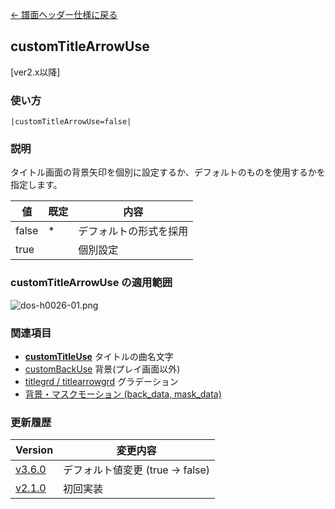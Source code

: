 [← 譜面ヘッダー仕様に戻る](dos_header.html)
## customTitleArrowUse
[ver2.x以降]

### 使い方
```
|customTitleArrowUse=false|
```
### 説明
タイトル画面の背景矢印を個別に設定するか、デフォルトのものを使用するかを指定します。  

|値|既定|内容|
|----|----|----|
|false|*|デフォルトの形式を採用|
|true||個別設定|

### customTitleArrowUse の適用範囲
![dos-h0026-01.png](./wiki/dos-h0026-01.png)

### 関連項目
- [**customTitleUse**](dos-h0025-customTitleUse.html)  タイトルの曲名文字
- [customBackUse](dos-h0027-customBackUse.html)  背景(プレイ画面以外)
- [titlegrd / titlearrowgrd](dos-h0032-titlegrd.html)  グラデーション
- [背景・マスクモーション (back_data, mask_data)](dos-e0004-animationData.html)  

### 更新履歴

|Version|変更内容|
|----|----|
|[v3.6.0](https://github.com/cwtickle/danoniplus/releases/tag/v3.6.0)|デフォルト値変更 (true -> false)|
|[v2.1.0](https://github.com/cwtickle/danoniplus/releases/tag/v2.1.0)|初回実装|